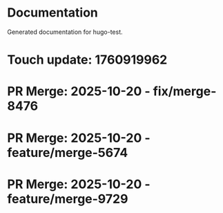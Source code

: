 # Documentation

Generated documentation for hugo-test.

# Touch update: 1760919962

# PR Merge: 2025-10-20 - fix/merge-8476

# PR Merge: 2025-10-20 - feature/merge-5674

# PR Merge: 2025-10-20 - feature/merge-9729
